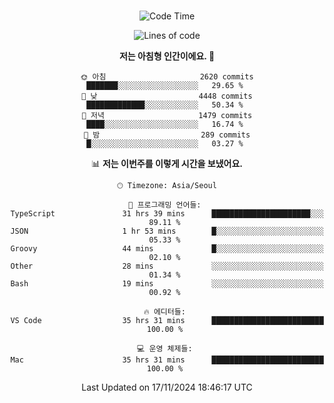 <div align="center">

<br />

 <!--START_SECTION:waka-->
![Code Time](http://img.shields.io/badge/Code%20Time-3%2C581%20hrs%207%20mins-blue)

![Lines of code](https://img.shields.io/badge/%EC%A0%80%EB%8A%94%20%EC%97%AC%ED%83%9C%EA%B9%8C%EC%A7%80%20-4.5%20million%20%EC%A4%84%EC%9D%98%20%EC%BD%94%EB%93%9C%EB%A5%BC%20%EC%9E%91%EC%84%B1%ED%96%88%EC%96%B4%EC%9A%94.-blue)

**저는 아침형 인간이에요. 🐤** 

```text
🌞 아침                     2620 commits        ███████░░░░░░░░░░░░░░░░░░   29.65 % 
🌆 낮　                     4448 commits        █████████████░░░░░░░░░░░░   50.34 % 
🌃 저녁                     1479 commits        ████░░░░░░░░░░░░░░░░░░░░░   16.74 % 
🌙 밤　                     289 commits         █░░░░░░░░░░░░░░░░░░░░░░░░   03.27 % 
```


📊 **저는 이번주를 이렇게 시간을 보냈어요.** 

```text
🕑︎ Timezone: Asia/Seoul

💬 프로그래밍 언어들: 
TypeScript               31 hrs 39 mins      ██████████████████████░░░   89.11 % 
JSON                     1 hr 53 mins        █░░░░░░░░░░░░░░░░░░░░░░░░   05.33 % 
Groovy                   44 mins             █░░░░░░░░░░░░░░░░░░░░░░░░   02.10 % 
Other                    28 mins             ░░░░░░░░░░░░░░░░░░░░░░░░░   01.34 % 
Bash                     19 mins             ░░░░░░░░░░░░░░░░░░░░░░░░░   00.92 % 

🔥 에디터들: 
VS Code                  35 hrs 31 mins      █████████████████████████   100.00 % 

💻 운영 체제들: 
Mac                      35 hrs 31 mins      █████████████████████████   100.00 % 
```


 Last Updated on 17/11/2024 18:46:17 UTC
<!--END_SECTION:waka-->

</div>
